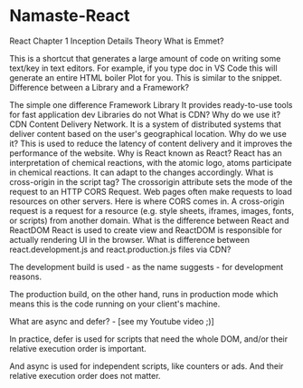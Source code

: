 # Namaste-React
 
React
Chapter 1 Inception
Details
Theory
What is Emmet?

This is a shortcut that generates a large amount of code on writing some text/key in text editors.
For example, if you type doc in VS Code this will generate an entire HTML boiler Plot for you. This is similar to the snippet.
Difference between a Library and a Framework?

The simple one difference
Framework	Library
It provides ready-to-use tools for fast application dev	Libraries do not
What is CDN? Why do we use it?
CDN Content Delivery Network. It is a system of distributed systems that deliver content based on the user's geographical location.
Why do we use it?
This is used to reduce the latency of content delivery and it improves the performance of the website.
Why is React known as React?
React has an interpretation of chemical reactions, with the atomic logo, atoms participate in chemical reactions. It can adapt to the changes accordingly.
What is cross-origin in the script tag?
The crossorigin attribute sets the mode of the request to an HTTP CORS Request. Web pages often make requests to load resources on other servers. Here is where CORS comes in. A cross-origin request is a request for a resource (e.g. style sheets, iframes, images, fonts, or scripts) from another domain.
What is the difference between React and ReactDOM
React is used to create view and ReactDOM is responsible for actually rendering UI in the browser.
What is difference between react.development.js and react.production.js files via CDN?

The development build is used - as the name suggests - for development reasons.

The production build, on the other hand, runs in production mode which means this is the code running on your client's machine.

What are async and defer? - [see my Youtube video ;)]

In practice, defer is used for scripts that need the whole DOM, and/or their relative execution order is important.

And async is used for independent scripts, like counters or ads. And their relative execution order does not matter.

